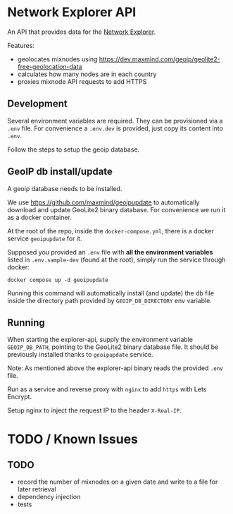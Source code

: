# Network Explorer API

An API that provides data for the [Network Explorer](../explorer).

Features:

- geolocates mixnodes using https://dev.maxmind.com/geoip/geolite2-free-geolocation-data
- calculates how many nodes are in each country
- proxies mixnode API requests to add HTTPS

## Development

Several environment variables are required. They can be
provisioned via a `.env` file. For convenience a `.env.dev` is
provided, just copy its content into `.env`.

Follow the steps to setup the geoip database.

## GeoIP db install/update

A geoip database needs to be installed.

We use https://github.com/maxmind/geoipupdate to automatically
download and update GeoLite2 binary database. For convenience we
run it as a docker container.

At the root of the repo, inside the `docker-compose.yml`, there
is a docker service `geoipupdate` for it.

Supposed you provided an `.env` file with **all the environment
variables** listed in `.env.sample-dev` (found at the root),
simply run the service through docker:

```shell
docker compose up -d geoipupdate
```

Running this command will automatically install (and update) the
db file inside the directory path provided by `GEOIP_DB_DIRECTORY`
env variable.

## Running

When starting the explorer-api, supply the environment variable
`GEOIP_DB_PATH`, pointing to the GeoLite2 binary database file.
It should be previously installed thanks to `geoipupdate` service.

Note: As mentioned above the explorer-api binary reads the provided `.env` file.

Run as a service and reverse proxy with `nginx` to add `https` with Lets Encrypt.

Setup nginx to inject the request IP to the header `X-Real-IP`.

# TODO / Known Issues

## TODO

- record the number of mixnodes on a given date and write to a file for later retrieval
- dependency injection
- tests
